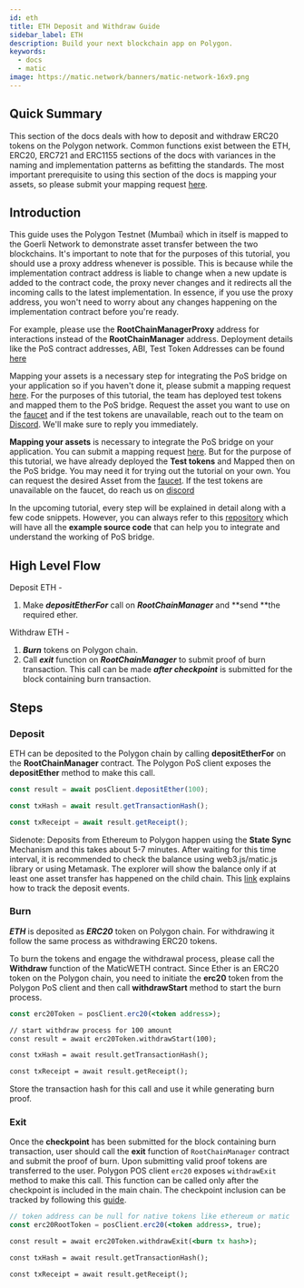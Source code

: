 ```yaml
---
id: eth
title: ETH Deposit and Withdraw Guide
sidebar_label: ETH
description: Build your next blockchain app on Polygon.
keywords:
  - docs
  - matic
image: https://matic.network/banners/matic-network-16x9.png
---
```

## Quick Summary

This section of the docs deals with how to deposit and withdraw ERC20 tokens on the Polygon network. Common functions exist between the ETH, ERC20, ERC721 and ERC1155 sections of the docs with variances in the naming and implementation patterns as befitting the standards. The most important prerequisite to using this section of the docs is mapping your assets, so please submit your mapping request [here](https://docs.matic.network/docs/develop/ethereum-matic/submit-mapping-request/).

## Introduction

This guide uses the Polygon Testnet (Mumbai) which in itself is mapped to the Goerli Network to demonstrate asset transfer between the two blockchains. It's important to note that for the purposes of this tutorial, you should use a proxy address whenever is possible. This is because while the implementation contract address is liable to change when a new update is added to the contract code, the proxy never changes and it redirects all the incoming calls to the latest implementation. In essence, if you use the proxy address, you won't need to worry about any changes happening on the implementation contract before you're ready.

For example, please use the **RootChainManagerProxy** address for interactions instead of the **RootChainManager** address. Deployment details like the PoS contract addresses, ABI, Test Token Addresses can be found [here](https://docs.matic.network/docs/develop/ethereum-matic/pos/deployment/)

Mapping your assets is a necessary step for integrating the PoS bridge on your application so if you haven't done it, please submit a mapping request [here](https://docs.matic.network/docs/develop/ethereum-matic/submit-mapping-request/). For the purposes of this tutorial, the team has deployed test tokens and mapped them to the PoS bridge. Request the asset you want to use on the [faucet](https://faucet.matic.network/) and if the test tokens are unavailable, reach out to the team on [Discord](https://discord.com/invite/er6QVj). We'll make sure to reply you immediately. 

**Mapping your assets** is necessary to integrate the PoS bridge on your application. You can submit a mapping request [here](/docs/develop/ethereum-matic/submit-mapping-request). But for the purpose of this tutorial, we have already deployed the **Test tokens** and Mapped then on the PoS bridge. You may need it for trying out the tutorial on your own. You can request the desired Asset from the [faucet](https://faucet.matic.network/). If the test tokens are unavailable on the faucet, do reach us on [discord](https://discord.gg/er6QVj)

In the upcoming tutorial, every step will be explained in detail along with a few code snippets. However, you can always refer to this [repository](https://github.com/maticnetwork/matic.js/tree/examples) which will have all the **example source code** that can help you to integrate and understand the working of PoS bridge.

## High Level Flow

Deposit ETH -

1. Make **_depositEtherFor_** call on **_RootChainManager_** and **send **the required ether.

Withdraw ETH -

1. **_Burn_** tokens on Polygon chain.
2. Call **_exit_** function on **_RootChainManager_** to submit proof of burn transaction. This call can be made **_after checkpoint_** is submitted for the block containing burn transaction.

## Steps

### Deposit

ETH can be deposited to the Polygon chain by calling **depositEtherFor** on the **RootChainManager** contract. The Polygon PoS client exposes the **depositEther** method to make this call. 

```jsx
const result = await posClient.depositEther(100);

const txHash = await result.getTransactionHash();

const txReceipt = await result.getReceipt();

```

Sidenote: Deposits from Ethereum to Polygon happen using the **State Sync** Mechanism and this takes about 5-7 minutes. After waiting for this time interval, it is recommended to check the balance using web3.js/matic.js library or using Metamask. The explorer will show the balance only if at least one asset transfer has happened on the child chain. This [link](https://docs.matic.network/docs/develop/ethereum-matic/pos/deposit-withdraw-event-pos/) explains how to track the deposit events.

### Burn

**_ETH_** is deposited as **_ERC20_** token on Polygon chain. For withdrawing it follow the same process as withdrawing ERC20 tokens.

To burn the tokens and engage the withdrawal process, please call the **Withdraw** function of the MaticWETH contract. Since Ether is an ERC20 token on the Polygon chain, you need to initiate the **erc20** token from the Polygon PoS client and then call **withdrawStart** method to start the burn process.

```jsx
const erc20Token = posClient.erc20(<token address>);

// start withdraw process for 100 amount
const result = await erc20Token.withdrawStart(100);

const txHash = await result.getTransactionHash();

const txReceipt = await result.getReceipt();

```

Store the transaction hash for this call and use it while generating burn proof.

### Exit

Once the **checkpoint** has been submitted for the block containing burn transaction, user should call the **exit** function of `RootChainManager` contract and submit the proof of burn. Upon submitting valid proof tokens are transferred to the user. Polygon POS client `erc20` exposes `withdrawExit` method to make this call. This function can be called only after the checkpoint is included in the main chain. The checkpoint inclusion can be tracked by following this [guide](/docs/develop/ethereum-matic/pos/deposit-withdraw-event-pos#checkpoint-events).

```jsx
// token address can be null for native tokens like ethereum or matic
const erc20RootToken = posClient.erc20(<token address>, true);

const result = await erc20Token.withdrawExit(<burn tx hash>);

const txHash = await result.getTransactionHash();

const txReceipt = await result.getReceipt();

```
